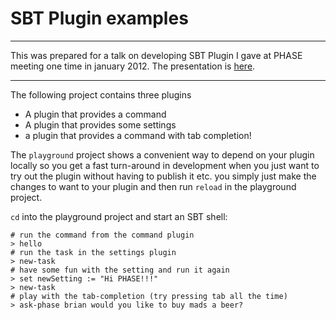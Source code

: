 # SBT Plugin examples 

---
    
This was prepared for a talk on developing SBT Plugin I gave at PHASE meeting one 
time in january 2012. The presentation is [here](https://raw.github.com/mads379/sbt-plugin-examples/master/Building-SBT-Plugins.pdf "here").

---

The following project contains three plugins 

- A plugin that provides a command
- A plugin that provides some settings 
- a plugin that provides a command with tab completion!

The `playground` project shows a convenient way to depend on your
plugin locally so you get a fast turn-around in development when 
you just want to try out the plugin without having to publish it etc. 
you simply just make the changes to want to your plugin and then run `reload`
in the playground project. 

`cd` into the playground project and start an SBT shell: 
    
    # run the command from the command plugin
    > hello 
    # run the task in the settings plugin 
    > new-task
    # have some fun with the setting and run it again
    > set newSetting := "Hi PHASE!!!"
    > new-task
    # play with the tab-completion (try pressing tab all the time)
    > ask-phase brian would you like to buy mads a beer?
 